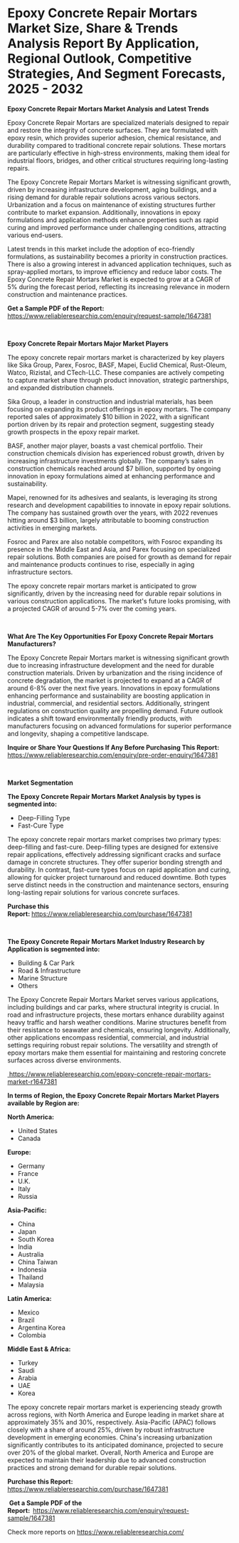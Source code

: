 <p><h1>Epoxy Concrete Repair Mortars Market Size, Share & Trends Analysis Report By Application, Regional Outlook, Competitive Strategies, And Segment Forecasts, 2025 - 2032</h1></p><p><strong>Epoxy Concrete Repair Mortars Market Analysis and Latest Trends</strong></p>
<p><p>Epoxy Concrete Repair Mortars are specialized materials designed to repair and restore the integrity of concrete surfaces. They are formulated with epoxy resin, which provides superior adhesion, chemical resistance, and durability compared to traditional concrete repair solutions. These mortars are particularly effective in high-stress environments, making them ideal for industrial floors, bridges, and other critical structures requiring long-lasting repairs.</p><p>The Epoxy Concrete Repair Mortars Market is witnessing significant growth, driven by increasing infrastructure development, aging buildings, and a rising demand for durable repair solutions across various sectors. Urbanization and a focus on maintenance of existing structures further contribute to market expansion. Additionally, innovations in epoxy formulations and application methods enhance properties such as rapid curing and improved performance under challenging conditions, attracting various end-users.</p><p>Latest trends in this market include the adoption of eco-friendly formulations, as sustainability becomes a priority in construction practices. There is also a growing interest in advanced application techniques, such as spray-applied mortars, to improve efficiency and reduce labor costs. The Epoxy Concrete Repair Mortars Market is expected to grow at a CAGR of 5% during the forecast period, reflecting its increasing relevance in modern construction and maintenance practices.</p></p>
<p><strong>Get a Sample PDF of the Report:&nbsp;</strong> <a href="https://www.reliableresearchiq.com/enquiry/request-sample/1647381?utm_campaign=2313&utm_medium=2&utm_source=Github&utm_content=ia&utm_term=29032025&utm_id=epoxy-concrete-repair-mortars">https://www.reliableresearchiq.com/enquiry/request-sample/1647381</a></p>
<p>&nbsp;</p>
<p><strong>Epoxy Concrete Repair Mortars Major Market Players</strong></p>
<p><p>The epoxy concrete repair mortars market is characterized by key players like Sika Group, Parex, Fosroc, BASF, Mapei, Euclid Chemical, Rust-Oleum, Watco, Rizistal, and CTech-LLC. These companies are actively competing to capture market share through product innovation, strategic partnerships, and expanded distribution channels.</p><p>Sika Group, a leader in construction and industrial materials, has been focusing on expanding its product offerings in epoxy mortars. The company reported sales of approximately $10 billion in 2022, with a significant portion driven by its repair and protection segment, suggesting steady growth prospects in the epoxy repair market.</p><p>BASF, another major player, boasts a vast chemical portfolio. Their construction chemicals division has experienced robust growth, driven by increasing infrastructure investments globally. The company’s sales in construction chemicals reached around $7 billion, supported by ongoing innovation in epoxy formulations aimed at enhancing performance and sustainability.</p><p>Mapei, renowned for its adhesives and sealants, is leveraging its strong research and development capabilities to innovate in epoxy repair solutions. The company has sustained growth over the years, with 2022 revenues hitting around $3 billion, largely attributable to booming construction activities in emerging markets.</p><p>Fosroc and Parex are also notable competitors, with Fosroc expanding its presence in the Middle East and Asia, and Parex focusing on specialized repair solutions. Both companies are poised for growth as demand for repair and maintenance products continues to rise, especially in aging infrastructure sectors.</p><p>The epoxy concrete repair mortars market is anticipated to grow significantly, driven by the increasing need for durable repair solutions in various construction applications. The market's future looks promising, with a projected CAGR of around 5-7% over the coming years.</p></p>
<p>&nbsp;</p>
<p><strong>What Are The Key Opportunities For Epoxy Concrete Repair Mortars Manufacturers?</strong></p>
<p><p>The Epoxy Concrete Repair Mortars market is witnessing significant growth due to increasing infrastructure development and the need for durable construction materials. Driven by urbanization and the rising incidence of concrete degradation, the market is projected to expand at a CAGR of around 6-8% over the next five years. Innovations in epoxy formulations enhancing performance and sustainability are boosting application in industrial, commercial, and residential sectors. Additionally, stringent regulations on construction quality are propelling demand. Future outlook indicates a shift toward environmentally friendly products, with manufacturers focusing on advanced formulations for superior performance and longevity, shaping a competitive landscape.</p></p>
<p><strong>Inquire or Share Your Questions If Any Before Purchasing This Report:</strong> <a href="https://www.reliableresearchiq.com/enquiry/pre-order-enquiry/1647381?utm_campaign=2313&utm_medium=2&utm_source=Github&utm_content=ia&utm_term=29032025&utm_id=epoxy-concrete-repair-mortars">https://www.reliableresearchiq.com/enquiry/pre-order-enquiry/1647381</a></p>
<p>&nbsp;</p>
<p><strong>Market Segmentation</strong></p>
<p><strong>The Epoxy Concrete Repair Mortars Market Analysis by types is segmented into:</strong></p>
<p><ul><li>Deep-Filling Type</li><li>Fast-Cure Type</li></ul></p>
<p><p>The epoxy concrete repair mortars market comprises two primary types: deep-filling and fast-cure. Deep-filling types are designed for extensive repair applications, effectively addressing significant cracks and surface damage in concrete structures. They offer superior bonding strength and durability. In contrast, fast-cure types focus on rapid application and curing, allowing for quicker project turnaround and reduced downtime. Both types serve distinct needs in the construction and maintenance sectors, ensuring long-lasting repair solutions for various concrete surfaces.</p></p>
<p><strong>Purchase this Report:&nbsp;</strong><a href="https://www.reliableresearchiq.com/purchase/1647381?utm_campaign=2313&utm_medium=2&utm_source=Github&utm_content=ia&utm_term=29032025&utm_id=epoxy-concrete-repair-mortars">https://www.reliableresearchiq.com/purchase/1647381</a></p>
<p>&nbsp;</p>
<p><strong>The Epoxy Concrete Repair Mortars Market Industry Research by Application is segmented into:</strong></p>
<p><ul><li>Building & Car Park</li><li>Road & Infrastructure</li><li>Marine Structure</li><li>Others</li></ul></p>
<p><p>The Epoxy Concrete Repair Mortars Market serves various applications, including buildings and car parks, where structural integrity is crucial. In road and infrastructure projects, these mortars enhance durability against heavy traffic and harsh weather conditions. Marine structures benefit from their resistance to seawater and chemicals, ensuring longevity. Additionally, other applications encompass residential, commercial, and industrial settings requiring robust repair solutions. The versatility and strength of epoxy mortars make them essential for maintaining and restoring concrete surfaces across diverse environments.</p></p>
<p><a href="https://www.reliableresearchiq.com/epoxy-concrete-repair-mortars-market-r1647381?utm_campaign=2313&utm_medium=2&utm_source=Github&utm_content=ia&utm_term=29032025&utm_id=epoxy-concrete-repair-mortars">&nbsp;https://www.reliableresearchiq.com/epoxy-concrete-repair-mortars-market-r1647381</a></p>
<p><strong>In terms of Region, the Epoxy Concrete Repair Mortars Market Players available by Region are:</strong></p>
<p>
    <p> <strong> North America: </strong>
        <ul>
            <li>United States</li>
            <li>Canada</li>
        </ul>
        </p> 
    <p> <strong> Europe: </strong>
        <ul>
            <li>Germany</li>
            <li>France</li>
            <li>U.K.</li>
            <li>Italy</li>
            <li>Russia</li>
        </ul>
        </p> 
    <p> <strong> Asia-Pacific: </strong>
        <ul>
            <li>China</li>
            <li>Japan</li>
            <li>South Korea</li>
            <li>India</li>
            <li>Australia</li>
            <li>China Taiwan</li>
            <li>Indonesia</li>
            <li>Thailand</li>
            <li>Malaysia</li>
        </ul>
        </p> 
    <p> <strong> Latin America: </strong>
        <ul>
            <li>Mexico</li>
            <li>Brazil</li>
            <li>Argentina Korea</li>
            <li>Colombia</li>
        </ul>
        </p> 
    <p> <strong> Middle East & Africa: </strong>
        <ul>
            <li>Turkey</li>
            <li>Saudi</li>
            <li>Arabia</li>
            <li>UAE</li>
            <li>Korea</li>
        </ul>
    </p>
    </p>
<p><p>The epoxy concrete repair mortars market is experiencing steady growth across regions, with North America and Europe leading in market share at approximately 35% and 30%, respectively. Asia-Pacific (APAC) follows closely with a share of around 25%, driven by robust infrastructure development in emerging economies. China's increasing urbanization significantly contributes to its anticipated dominance, projected to secure over 20% of the global market. Overall, North America and Europe are expected to maintain their leadership due to advanced construction practices and strong demand for durable repair solutions.</p></p>
<p><strong>Purchase this Report: </strong><a href="https://www.reliableresearchiq.com/purchase/1647381?utm_campaign=2313&utm_medium=2&utm_source=Github&utm_content=ia&utm_term=29032025&utm_id=epoxy-concrete-repair-mortars">https://www.reliableresearchiq.com/purchase/1647381</a></p>
<p>&nbsp;<strong>Get a Sample PDF of the Report:&nbsp;&nbsp;</strong><a href="https://www.reliableresearchiq.com/enquiry/request-sample/1647381?utm_campaign=2313&utm_medium=2&utm_source=Github&utm_content=ia&utm_term=29032025&utm_id=epoxy-concrete-repair-mortars">https://www.reliableresearchiq.com/enquiry/request-sample/1647381</a></p>
<p><strong></strong></p>
<p>Check more reports on <a href="https://www.reliableresearchiq.com/?utm_campaign=2313&utm_medium=2&utm_source=Github&utm_content=ia&utm_term=29032025&utm_id=epoxy-concrete-repair-mortars">https://www.reliableresearchiq.com/</a></p>